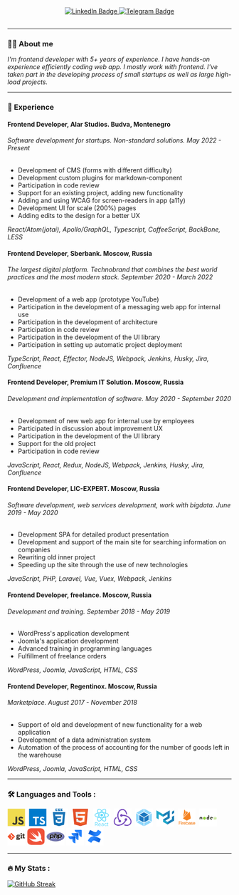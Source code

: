 <div id="header" align="center">
  <div id="badges">
    <a href="https://www.linkedin.com/in/ipestilenz/">
      <img src="https://img.shields.io/badge/LinkedIn-blue?style=for-the-badge&logo=linkedin&logoColor=white" alt="LinkedIn Badge"/>
    </a>
    <a href="https://t.me/ipestilenz">
      <img src="https://img.shields.io/badge/telegram-black?style=for-the-badge&logo=telegram&logoColor=white" alt="Telegram Badge"/>
    </a>
  </div>
  
  <img src="https://komarev.com/ghpvc/?username=kirdiapin-n&style=flat-square&color=blue" alt=""/>
</div>

---
  
### :man_technologist: About me

*I'm frontend developer with 5+ years of experience. I have hands-on experience efficiently coding web app. I mostly work with frontend. I've taken part in the developing process of small startups as well as large high-load projects.*

---

### :briefcase: Experience


#### Frontend Developer, Alar Studios. Budva, Montenegro
###### Software development for startups. Non-standard solutions. May 2022 - Present

- Development of CMS (forms with different difficulty)
- Development custom plugins for markdown-component
- Participation in code review
- Support for an existing project, adding new functionality
- Adding and using WCAG for screen-readers in app (a11y)
- Development UI for scale (200%) pages
- Adding edits to the design for a better UX

*React/Atom(jotai), Apollo/GraphQL, Typescript, CoffeeScript, BackBone, LESS*

#### Frontend Developer, Sberbank. Moscow, Russia
###### The largest digital platform. Technobrand that combines the best world practices and the most modern stack. September 2020 - March 2022

- Development of a web app (prototype YouTube)
- Participation in the development of a messaging web app for internal use
- Participation in the development of architecture
- Participation in code review
- Participation in the development of the UI library
- Participation in setting up automatic project deployment

*TypeScript, React, Effector, NodeJS, Webpack, Jenkins, Husky, Jira, Confluence*

#### Frontend Developer, Premium IT Solution. Moscow, Russia
###### Development and implementation of software. May 2020 - September 2020

- Development of new web app for internal use by employees
- Participated in discussion about improvement UX
- Participation in the development of the UI library
- Support for the old project
- Participation in code review

*JavaScript, React, Redux, NodeJS, Webpack, Jenkins, Husky, Jira, Confluence*

#### Frontend Developer, LIC-EXPERT. Moscow, Russia
###### Software development, web services development, work with bigdata. June 2019 - May 2020

- Development SPA for detailed product presentation
- Development and support of the main site for searching information on companies
- Rewriting old inner project
- Speeding up the site through the use of new technologies

*JavaScript, PHP, Laravel, Vue, Vuex, Webpack, Jenkins*

#### Frontend Developer, freelance. Moscow, Russia
###### Development and training. September 2018 - May 2019

- WordPress's application development
- Joomla's application development
- Advanced training in programming languages
- Fulfillment of freelance orders

*WordPress, Joomla, JavaScript, HTML, CSS*

#### Frontend Developer, Regentinox. Moscow, Russia
###### Marketplace. August 2017 - November 2018

- Support of old and development of new functionality for a web application
- Development of a data administration system
- Automation of the process of accounting for the number of goods left in the warehouse

*WordPress, Joomla, JavaScript, HTML, CSS*

---

### :hammer_and_wrench: Languages and Tools :

<div>
  <img src="https://github.com/devicons/devicon/blob/master/icons/javascript/javascript-original.svg" title="JavaScript" alt="JavaScript" width="40" height="40"/>&nbsp;
  <img src="https://github.com/devicons/devicon/blob/master/icons/typescript/typescript-original.svg" title="TypeScript" alt="TypeScript" width="40" height="40"/>&nbsp;
  <img src="https://github.com/devicons/devicon/blob/master/icons/css3/css3-plain-wordmark.svg"  title="CSS3" alt="CSS" width="40" height="40"/>&nbsp;
  <img src="https://github.com/devicons/devicon/blob/master/icons/html5/html5-original.svg" title="HTML5" alt="HTML" width="40" height="40"/>&nbsp;
  <img src="https://github.com/devicons/devicon/blob/master/icons/react/react-original-wordmark.svg" title="React" alt="React" width="40" height="40"/>&nbsp;
  <img src="https://github.com/devicons/devicon/blob/master/icons/redux/redux-original.svg" title="Redux" alt="Redux" width="40" height="40"/>&nbsp;
  <img src="https://github.com/devicons/devicon/blob/master/icons/webpack/webpack-original.svg" title="Webpack" alt="Webpack " width="40" height="40"/>&nbsp;
  <img src="https://github.com/devicons/devicon/blob/master/icons/materialui/materialui-original.svg" title="Material UI" alt="Material UI" width="40" height="40"/>&nbsp;
  <img src="https://github.com/devicons/devicon/blob/master/icons/firebase/firebase-plain-wordmark.svg" title="Firebase" alt="Firebase" width="40" height="40"/>&nbsp;
  <img src="https://github.com/devicons/devicon/blob/master/icons/nodejs/nodejs-original-wordmark.svg" title="NodeJS" alt="NodeJS" width="40" height="40"/>&nbsp;
  <img src="https://github.com/devicons/devicon/blob/master/icons/git/git-original-wordmark.svg" title="Git" alt="Git" width="40" height="40"/>
  <img src="https://github.com/devicons/devicon/blob/master/icons/swift/swift-original.svg" title="Swift" alt="Swift" width="40" height="40"/>
  <img src="https://github.com/devicons/devicon/blob/master/icons/php/php-original.svg" title="PHP" alt="PHP" width="40" height="40"/>
  <img src="https://github.com/devicons/devicon/blob/master/icons/jira/jira-original.svg" title="Jira" alt="Jira" width="40" height="40"/>
  <img src="https://github.com/devicons/devicon/blob/master/icons/confluence/confluence-original.svg" title="Confluence" alt="Confluence" width="40" height="40"/>
</div>


---

### :fire: My Stats :

[![GitHub Streak](http://github-readme-streak-stats.herokuapp.com?user=kirdiapin-n&theme=dark&background=000000)](https://git.io/streak-stats)
